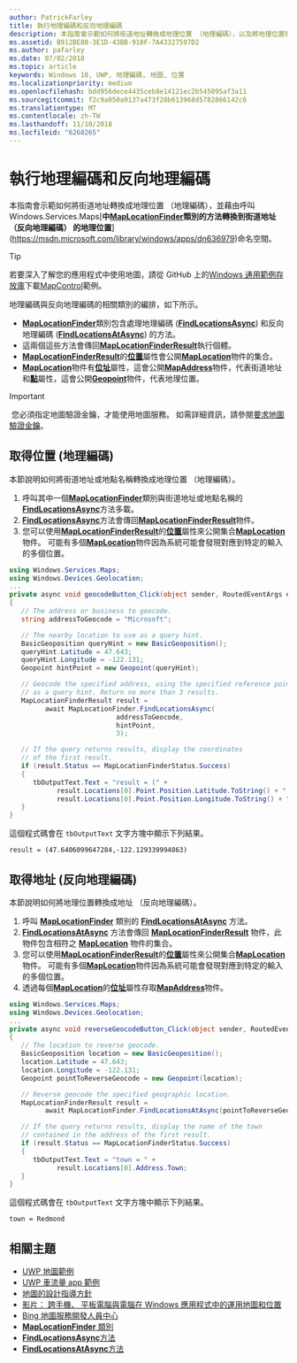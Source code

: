 ```yaml
---
author: PatrickFarley
title: 執行地理編碼和反向地理編碼
description: 本指南會示範如何將街道地址轉換成地理位置 （地理編碼），以及將地理位置街道地址 （反向地理編碼） 來轉換成藉由呼叫 Windows.Services.Maps 命名空間中 MapLocationFinder 類別的方法。
ms.assetid: B912BE80-3E1D-43BB-918F-7A43327597D2
ms.author: pafarley
ms.date: 07/02/2018
ms.topic: article
keywords: Windows 10, UWP, 地理編碼, 地圖, 位置
ms.localizationpriority: medium
ms.openlocfilehash: bdd956dece4435ceb8e14121ec2b545095af3a11
ms.sourcegitcommit: f2c9a050a9137a473f28b613968d5782866142c6
ms.translationtype: MT
ms.contentlocale: zh-TW
ms.lasthandoff: 11/10/2018
ms.locfileid: "6268265"
---
```

# <a name="perform-geocoding-and-reverse-geocoding"></a>執行地理編碼和反向地理編碼

本指南會示範如何將街道地址轉換成地理位置 （地理編碼），並藉由呼叫 Windows.Services.Maps[**中[**MapLocationFinder**](https://msdn.microsoft.com/library/windows/apps/dn627550)類別的方法轉換到街道地址 （反向地理編碼） 的地理位置**](https://msdn.microsoft.com/library/windows/apps/dn636979)命名空間。

> [!TIP]
> 若要深入了解您的應用程式中使用地圖，請從 GitHub 上的[Windows 通用範例存放庫](hhttps://github.com/Microsoft/Windows-universal-samples)下載[MapControl](https://github.com/Microsoft/Windows-universal-samples/tree/master/Samples/MapControl)範例。

地理編碼與反向地理編碼的相關類別的編排，如下所示。

-   [**MapLocationFinder**](https://msdn.microsoft.com/library/windows/apps/dn627550)類別包含處理地理編碼 ([**FindLocationsAsync**](https://msdn.microsoft.com/library/windows/apps/dn636925)) 和反向地理編碼 ([**FindLocationsAtAsync**](https://msdn.microsoft.com/library/windows/apps/dn636928)) 的方法。
-   這兩個這些方法會傳回[**MapLocationFinderResult**](https://msdn.microsoft.com/library/windows/apps/dn627551)執行個體。
-   [**MapLocationFinderResult**](https://msdn.microsoft.com/library/windows/apps/dn627551)的[**位置**](https://msdn.microsoft.com/library/windows/apps/dn627552)屬性會公開[**MapLocation**](https://msdn.microsoft.com/library/windows/apps/dn627549)物件的集合。 
-   [**MapLocation**](https://msdn.microsoft.com/library/windows/apps/dn627549)物件有[**位址**](https://msdn.microsoft.com/library/windows/apps/dn636929)屬性，這會公開[**MapAddress**](https://msdn.microsoft.com/library/windows/apps/dn627533)物件，代表街道地址和[**點**](https://docs.microsoft.com/uwp/api/windows.services.maps.maplocation.point)屬性，這會公開[**Geopoint**](https://docs.microsoft.com/uwp/api/windows.devices.geolocation.geopoint)物件，代表地理位置。

> [!IMPORTANT]
> 您必須指定地圖驗證金鑰，才能使用地圖服務。 如需詳細資訊，請參閱[要求地圖驗證金鑰](authentication-key.md)。

## <a name="get-a-location-geocode"></a>取得位置 (地理編碼)

本節說明如何將街道地址或地點名稱轉換成地理位置 （地理編碼）。

1.  呼叫其中一個[**MapLocationFinder**](https://msdn.microsoft.com/library/windows/apps/dn627550)類別與街道地址或地點名稱的[**FindLocationsAsync**](https://msdn.microsoft.com/library/windows/apps/dn636925)方法多載。
2.  [**FindLocationsAsync**](https://msdn.microsoft.com/library/windows/apps/dn636925)方法會傳回[**MapLocationFinderResult**](https://msdn.microsoft.com/library/windows/apps/dn627551)物件。
3.  您可以使用[**MapLocationFinderResult**](https://msdn.microsoft.com/library/windows/apps/dn627551)的[**位置**](https://msdn.microsoft.com/library/windows/apps/dn627552)屬性來公開集合[**MapLocation**](https://msdn.microsoft.com/library/windows/apps/dn627549)物件。 可能有多個[**MapLocation**](https://msdn.microsoft.com/library/windows/apps/dn627549)物件因為系統可能會發現對應到特定的輸入的多個位置。

```csharp
using Windows.Services.Maps;
using Windows.Devices.Geolocation;
...
private async void geocodeButton_Click(object sender, RoutedEventArgs e)
{
   // The address or business to geocode.
   string addressToGeocode = "Microsoft";

   // The nearby location to use as a query hint.
   BasicGeoposition queryHint = new BasicGeoposition();
   queryHint.Latitude = 47.643;
   queryHint.Longitude = -122.131;
   Geopoint hintPoint = new Geopoint(queryHint);

   // Geocode the specified address, using the specified reference point
   // as a query hint. Return no more than 3 results.
   MapLocationFinderResult result =
         await MapLocationFinder.FindLocationsAsync(
                           addressToGeocode,
                           hintPoint,
                           3);

   // If the query returns results, display the coordinates
   // of the first result.
   if (result.Status == MapLocationFinderStatus.Success)
   {
      tbOutputText.Text = "result = (" +
            result.Locations[0].Point.Position.Latitude.ToString() + "," +
            result.Locations[0].Point.Position.Longitude.ToString() + ")";
   }
}
```

這個程式碼會在 `tbOutputText` 文字方塊中顯示下列結果。

``` syntax
result = (47.6406099647284,-122.129339994863)
```

## <a name="get-an-address-reverse-geocode"></a>取得地址 (反向地理編碼)

本節說明如何將地理位置轉換成地址 （反向地理編碼）。

1.  呼叫 [**MapLocationFinder**](https://msdn.microsoft.com/library/windows/apps/dn627550) 類別的 [**FindLocationsAtAsync**](https://msdn.microsoft.com/library/windows/apps/dn636928) 方法。
2.  [**FindLocationsAtAsync**](https://msdn.microsoft.com/library/windows/apps/dn636928) 方法會傳回 [**MapLocationFinderResult**](https://msdn.microsoft.com/library/windows/apps/dn627551) 物件，此物件包含相符之 [**MapLocation**](https://msdn.microsoft.com/library/windows/apps/dn627549) 物件的集合。
3.  您可以使用[**MapLocationFinderResult**](https://msdn.microsoft.com/library/windows/apps/dn627551)的[**位置**](https://msdn.microsoft.com/library/windows/apps/dn627552)屬性來公開集合[**MapLocation**](https://msdn.microsoft.com/library/windows/apps/dn627549)物件。 可能有多個[**MapLocation**](https://msdn.microsoft.com/library/windows/apps/dn627549)物件因為系統可能會發現對應到特定的輸入的多個位置。
4.  透過每個[**MapLocation**](https://msdn.microsoft.com/library/windows/apps/dn627549)的[**位址**](https://msdn.microsoft.com/library/windows/apps/dn636929)屬性存取[**MapAddress**](https://msdn.microsoft.com/library/windows/apps/dn627533)物件。

```csharp
using Windows.Services.Maps;
using Windows.Devices.Geolocation;
...
private async void reverseGeocodeButton_Click(object sender, RoutedEventArgs e)
{
   // The location to reverse geocode.
   BasicGeoposition location = new BasicGeoposition();
   location.Latitude = 47.643;
   location.Longitude = -122.131;
   Geopoint pointToReverseGeocode = new Geopoint(location);

   // Reverse geocode the specified geographic location.
   MapLocationFinderResult result =
         await MapLocationFinder.FindLocationsAtAsync(pointToReverseGeocode);

   // If the query returns results, display the name of the town
   // contained in the address of the first result.
   if (result.Status == MapLocationFinderStatus.Success)
   {
      tbOutputText.Text = "town = " +
            result.Locations[0].Address.Town;
   }
}
```

這個程式碼會在 `tbOutputText` 文字方塊中顯示下列結果。

``` syntax
town = Redmond
```

## <a name="related-topics"></a>相關主題

* [UWP 地圖範例](http://go.microsoft.com/fwlink/p/?LinkId=619977)
* [UWP 車流量 app 範例](http://go.microsoft.com/fwlink/p/?LinkId=619982)
* [地圖的設計指導方針](https://msdn.microsoft.com/library/windows/apps/dn596102)
* [影片： 跨手機、 平板電腦與電腦在 Windows 應用程式中的運用地圖和位置](https://channel9.msdn.com/Events/Build/2015/2-757)
* [Bing 地圖服務開發人員中心](https://www.bingmapsportal.com/)
* [**MapLocationFinder** 類別](https://msdn.microsoft.com/library/windows/apps/dn627550)
* [**FindLocationsAsync**方法](https://msdn.microsoft.com/library/windows/apps/dn636925)
* [**FindLocationsAtAsync**方法](https://msdn.microsoft.com/library/windows/apps/dn636928)
